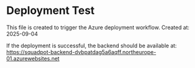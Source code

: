 # Deployment Test

This file is created to trigger the Azure deployment workflow.
Created at: 2025-09-04

If the deployment is successful, the backend should be available at:
https://squadpot-backend-dvbpatdag5a6aqff.northeurope-01.azurewebsites.net